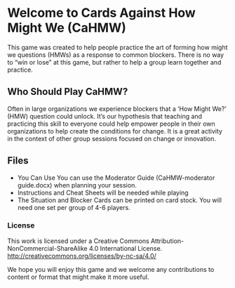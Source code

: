 # Welcome to Cards Against How Might We (CaHMW)

This game was created to help people practice the art of forming how might we questions (HMWs) as a response to common blockers. There is no way to “win or lose” at this game, but rather to help a group learn together and practice.

## Who Should Play CaHMW? 
Often in large organizations we experience blockers that a ‘How Might We?’ (HMW) question could unlock. It’s our hypothesis that teaching and practicing this skill to everyone could help empower people in their own organizations to help create the conditions for change. It is a great activity in the context of other group sessions focused on change or innovation.

## Files 
* You Can Use You can use the Moderator Guide (CaHMW-moderator guide.docx) when planning your session. 
* Instructions and Cheat Sheets will be needed while playing 
* The Situation and Blocker Cards can be printed on card stock. You will need one set per group of 4-6 players.

### License 
This work is licensed under a Creative Commons Attribution-NonCommercial-ShareAlike 4.0 International License. http://creativecommons.org/licenses/by-nc-sa/4.0/

We hope you will enjoy this game and we welcome any contributions to content or format that might make it more useful.

